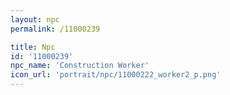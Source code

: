 ```yaml
---
layout: npc
permalink: /11000239

title: Npc
id: '11000239'
npc_name: 'Construction Worker'
icon_url: 'portrait/npc/11000222_worker2_p.png'
---
```

